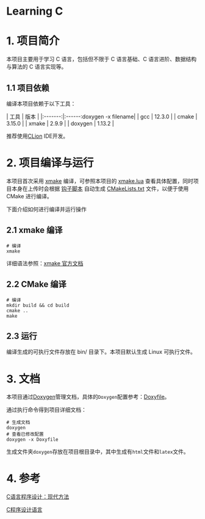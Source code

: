 # Learning C

# 1. 项目简介

本项目主要用于学习 C 语言，包括但不限于 C 语言基础、C 语言进阶、数据结构与算法的 C 语言实现等。

## 1.1 项目依赖

编译本项目依赖于以下工具：

| 工具 | 版本 | |:-------:|:------:doxygen -x filename| | gcc | 12.3.0 | | cmake | 3.15.0 | | xmake | 2.9.9 | |
doxygen | 1.13.2 |

推荐使用[CLion](https://www.jetbrains.com/clion/) IDE开发。

# 2. 项目编译与运行

本项目首次采用 [xmake](https://xmake.io/#/) 编译，可参照本项目的 [xmake.lua](./xmake.lua)
查看具体配置，同时项目本身在上传时会根据 [钩子脚本](https://gist.github.com/Free-Aaron-Li/8e3657413b1dae407bf60a7e7580e96d)
自动生成 [CMakeLists.txt](./CMakeLists.txt) 文件，以便于使用 CMake 进行编译。

下面介绍如何进行编译并运行操作

## 2.1 xmake 编译

```shell
# 编译
xmake
```

详细语法参照：[xmake 官方文档](https://xmake.io/#/zh-cn/)

## 2.2 CMake 编译

```shell
# 编译
mkdir build && cd build
cmake ..
make
```

## 2.3 运行

编译生成的可执行文件存放在 bin/ 目录下。本项目默认生成 Linux 可执行文件。

# 3. 文档

本项目通过[Doxygen](https://www.doxygen.nl/)管理文档，具体的`Doxygen`配置参考：[Doxyfile](Doxyfile)。

通过执行命令得到项目详细文档：

```shell
# 生成文档
doxygen
# 查看已修改配置
doxygen -x Doxyfile
```

生成文件夹`doxygen`存放在项目根目录中，其中生成有`html`文件和`latex`文件。

# 4. 参考

[C语言程序设计：现代方法](https://book.douban.com/subject/35503091/)

[C程序设计语言](https://book.douban.com/subject/1139336/)
